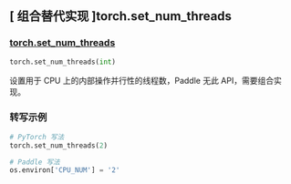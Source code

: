 ## [ 组合替代实现 ]torch.set_num_threads

### [torch.set_num_threads](https://pytorch.org/docs/stable/generated/torch.set_num_threads.html)

```python
torch.set_num_threads(int)
```

设置用于 CPU 上的内部操作并行性的线程数，Paddle 无此 API，需要组合实现。

### 转写示例

```python
# PyTorch 写法
torch.set_num_threads(2)

# Paddle 写法
os.environ['CPU_NUM'] = '2'
```
